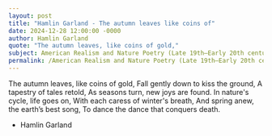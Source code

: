 ```yaml
---
layout: post
title: "Hamlin Garland - The autumn leaves like coins of"
date: 2024-12-28 12:00:00 -0000
author: Hamlin Garland
quote: "The autumn leaves, like coins of gold,"
subject: American Realism and Nature Poetry (Late 19th–Early 20th century)
permalink: /American Realism and Nature Poetry (Late 19th–Early 20th century)/Hamlin Garland/Hamlin Garland - The autumn leaves like coins of
---
```


The autumn leaves, like coins of gold,
Fall gently down to kiss the ground,
A tapestry of tales retold,
As seasons turn, new joys are found.
In nature's cycle, life goes on,
With each caress of winter's breath,
And spring anew, the earth’s best song,
To dance the dance that conquers death.

- Hamlin Garland
